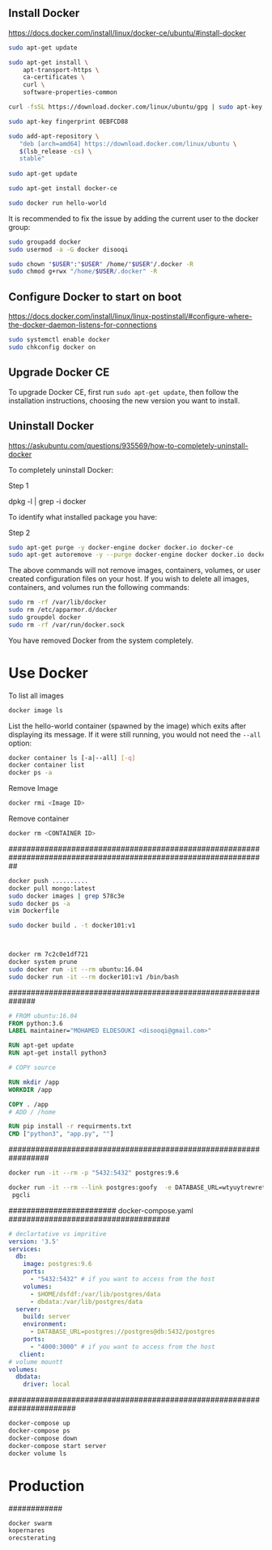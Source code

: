 Install Docker
-----------------
https://docs.docker.com/install/linux/docker-ce/ubuntu/#install-docker
```bash
sudo apt-get update

sudo apt-get install \
    apt-transport-https \
    ca-certificates \
    curl \
    software-properties-common

curl -fsSL https://download.docker.com/linux/ubuntu/gpg | sudo apt-key add -

sudo apt-key fingerprint 0EBFCD88

sudo add-apt-repository \
   "deb [arch=amd64] https://download.docker.com/linux/ubuntu \
   $(lsb_release -cs) \
   stable"
   
sudo apt-get update

sudo apt-get install docker-ce

sudo docker run hello-world
```
It is recommended to fix the issue by adding the current user to the docker group:
```bash
sudo groupadd docker
sudo usermod -a -G docker disooqi

sudo chown "$USER":"$USER" /home/"$USER"/.docker -R
sudo chmod g+rwx "/home/$USER/.docker" -R
```

Configure Docker to start on boot
---------------------------------
https://docs.docker.com/install/linux/linux-postinstall/#configure-where-the-docker-daemon-listens-for-connections
```bash
sudo systemctl enable docker
sudo chkconfig docker on
```

Upgrade Docker CE
-----------------
To upgrade Docker CE, first run `sudo apt-get update`, then follow the installation instructions, choosing the new version you want to install.


Uninstall Docker
-----------------
https://askubuntu.com/questions/935569/how-to-completely-uninstall-docker

To completely uninstall Docker:

Step 1

dpkg -l | grep -i docker

To identify what installed package you have:

Step 2
```bash
sudo apt-get purge -y docker-engine docker docker.io docker-ce  
sudo apt-get autoremove -y --purge docker-engine docker docker.io docker-ce  
```
The above commands will not remove images, containers, volumes, or user created configuration files on your host. If you wish to delete all images, containers, and volumes run the following commands:
```bash
sudo rm -rf /var/lib/docker
sudo rm /etc/apparmor.d/docker
sudo groupdel docker
sudo rm -rf /var/run/docker.sock
```
You have removed Docker from the system completely.


Use Docker
===========
To list all images
```bash
docker image ls
```

List the hello-world container (spawned by the image) which exits after displaying its message. If it were still running, you would not need the `--all` option:
```bash
docker container ls [-a|--all] [-q]
docker container list
docker ps -a
```


Remove Image
```bash
docker rmi <Image ID>
```

Remove container
```bash
docker rm <CONTAINER ID>
```
##################################################################################################################
```bash
docker push ..........
docker pull mongo:latest
sudo docker images | grep 578c3e
sudo docker ps -a
vim Dockerfile

sudo docker build . -t docker101:v1



docker rm 7c2c0e1df721
docker system prune
sudo docker run -it --rm ubuntu:16.04
sudo docker run -it --rm docker101:v1 /bin/bash
```


##############################################################
```Dockerfile
# FROM ubuntu:16.04
FROM python:3.6
LABEL maintainer="MOHAMED ELDESOUKI <disooqi@gmail.com>"

RUN apt-get update
RUN apt-get install python3

# COPY source

RUN mkdir /app
WORKDIR /app

COPY . /app
# ADD / /home

RUN pip install -r requirments.txt
CMD ["python3", "app.py", ""]
```
#################################################################

```bash
docker run -it --rm -p "5432:5432" postgres:9.6

docker run -it --rm --link postgres:goofy  -e DATABASE_URL=wtyuytrewretyuy -p "5000:3000" server_name:v0.1
 pgcli
```

######################## docker-compose.yaml ####################################
```yaml
# declartative vs impritive
version: '3.5'
services: 
  db:
    image: postgres:9.6
    ports:
      - "5432:5432" # if you want to access from the host
    volumes:
      - $HOME/dsfdf:/var/lib/postgres/data
      - dbdata:/var/lib/postgres/data
  server:
    build: server
    environment:
      - DATABASE_URL=postgres://postgres@db:5432/postgres
    ports:
      - "4000:3000" # if you want to access from the host
   client:
# volume mountt
volumes:
  dbdata:
    driver: local
```
#######################################################################
```bash
docker-compose up
docker-compose ps
docker-compose down
docker-compose start server
docker volume ls
```
# Production
############
```bash
docker swarm
kopernares
orecsterating
```
